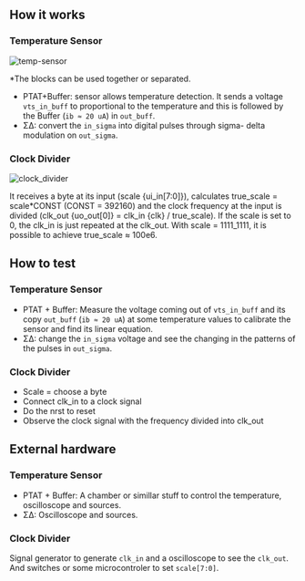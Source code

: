 <!---

This file is used to generate your project datasheet. Please fill in the information below and delete any unused
sections.

You can also include images in this folder and reference them in the markdown. Each image must be less than
512 kb in size, and the combined size of all images must be less than 1 MB.
-->

## How it works

### Temperature Sensor

![temp-sensor](https://github.com/user-attachments/assets/81f1226c-7c13-4739-9b15-b2781476511e)

*The blocks can be used together or separated.

- PTAT+Buffer: sensor allows temperature detection. It sends a voltage `vts_in_buff` to proportional to the temperature and this is followed by the Buffer (`ib ≈ 20 uA`) in `out_buff`.
- Σ∆: convert the `in_sigma` into digital pulses through sigma- delta modulation on `out_sigma`. 

### Clock Divider

![clock_divider](https://github.com/user-attachments/assets/85d75cce-3411-4b20-87f7-3f82fa0a16e9)

It receives a byte at its input (scale {ui_in[7:0]}), calculates true_scale = scale*CONST (CONST = 392160) and the clock frequency at the input is divided (clk_out {uo_out[0]} = clk_in {clk} / true_scale). If the scale is set to 0, the clk_in is just repeated at the clk_out. With scale = 1111_1111, it is possible to achieve true_scale ≈ 100e6.

## How to test

### Temperature Sensor

- PTAT + Buffer: Measure the voltage coming out of `vts_in_buff` and its copy `out_buff` (`ib ≈ 20 uA`) at some temperature values to calibrate the sensor and find its linear equation.
- Σ∆: change the `in_sigma` voltage and see the changing in the patterns of the pulses in `out_sigma`. 

### Clock Divider

- Scale = choose a byte
- Connect clk_in to a clock signal
- Do the nrst to reset
- Observe the clock signal with the frequency divided into clk_out

## External hardware

### Temperature Sensor

- PTAT + Buffer: A chamber or simillar stuff to control the temperature, oscilloscope and sources.
- Σ∆: Oscilloscope and sources.

### Clock Divider

Signal generator to generate `clk_in` and a oscilloscope to see the `clk_out`. And switches or some microcontroler to set `scale[7:0]`.

